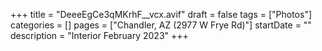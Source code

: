 +++
title = "DeeeEgCe3qMKrhF__vcx.avif"
draft = false
tags = ["Photos"]
categories = []
pages = ["Chandler, AZ (2977 W Frye Rd)"]
startDate = ""
description = "Interior February 2023"
+++
